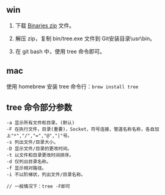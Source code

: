 ## win
1. 下载 [Binaries zip](http://gnuwin32.sourceforge.net/packages/tree.htm) 文件。

2. 解压 zip，复制 bin/tree.exe 文件到 Git安装目录\usr\bin。

3. 在 git bash 中，使用 tree 命令即可。

## mac
使用 homebrew 安装 tree 命令行：`brew install tree`

## tree 命令部分参数

```
-a 显示所有文件和目录。(默认)
-F 在执行文件，目录(重要)，Socket，符号连接，管道名称名称，各自加上"*","/","=","@","|"号。
-s 列出文件/目录大小。
-D 显示文件/目录的更改时间。
-t 以文件和目录更改时间排序。
-d 仅列出目录名称。
-f 显示相对路径。
-i 不以阶梯状，列出文件/目录名称。

// 一般情况下：tree -F即可
```
